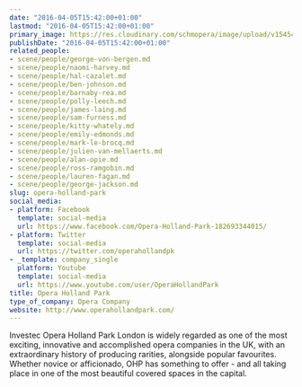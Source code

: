 ```yaml
---
date: "2016-04-05T15:42:00+01:00"
lastmod: "2016-04-05T15:42:00+01:00"
primary_image: https://res.cloudinary.com/schmopera/image/upload/v1545409169/media/webhook-uploads/1459867331168/Logo---Opera-Holland-Park.jpg.jpg
publishDate: "2016-04-05T15:42:00+01:00"
related_people:
- scene/people/george-von-bergen.md
- scene/people/naomi-harvey.md
- scene/people/hal-cazalet.md
- scene/people/ben-johnson.md
- scene/people/barnaby-rea.md
- scene/people/polly-leech.md
- scene/people/james-laing.md
- scene/people/sam-furness.md
- scene/people/kitty-whately.md
- scene/people/emily-edmonds.md
- scene/people/mark-le-brocq.md
- scene/people/julien-van-mellaerts.md
- scene/people/alan-opie.md
- scene/people/ross-ramgobin.md
- scene/people/lauren-fagan.md
- scene/people/george-jackson.md
slug: opera-holland-park
social_media:
- platform: Facebook
  template: social-media
  url: https://www.facebook.com/Opera-Holland-Park-182693344015/
- platform: Twitter
  template: social-media
  url: https://twitter.com/operahollandpk
- _template: company_single
  platform: Youtube
  template: social-media
  url: https://www.youtube.com/user/OperaHollandPark
title: Opera Holland Park
type_of_company: Opera Company
website: http://www.operahollandpark.com/
---
```


Investec Opera Holland Park London is widely regarded as one of the most exciting, innovative and accomplished opera companies in the UK, with an extraordinary history of producing rarities, alongside popular favourites. Whether novice or afficionado, OHP has something to offer - and all taking place in one of the most beautiful covered spaces in the capital. 
